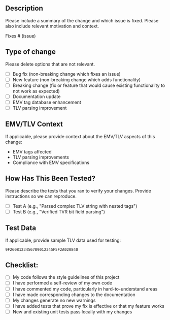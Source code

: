 ## Description

Please include a summary of the change and which issue is fixed. Please also include relevant motivation and context.

Fixes # (issue)

## Type of change

Please delete options that are not relevant.

- [ ] Bug fix (non-breaking change which fixes an issue)
- [ ] New feature (non-breaking change which adds functionality)
- [ ] Breaking change (fix or feature that would cause existing functionality to not work as expected)
- [ ] Documentation update
- [ ] EMV tag database enhancement
- [ ] TLV parsing improvement

## EMV/TLV Context

If applicable, please provide context about the EMV/TLV aspects of this change:
- EMV tags affected
- TLV parsing improvements
- Compliance with EMV specifications

## How Has This Been Tested?

Please describe the tests that you ran to verify your changes. Provide instructions so we can reproduce.

- [ ] Test A (e.g., "Parsed complex TLV string with nested tags")
- [ ] Test B (e.g., "Verified TVR bit field parsing")

## Test Data

If applicable, provide sample TLV data used for testing:

```
9F2608123456789012345F5F2A020840
```

## Checklist:

- [ ] My code follows the style guidelines of this project
- [ ] I have performed a self-review of my own code
- [ ] I have commented my code, particularly in hard-to-understand areas
- [ ] I have made corresponding changes to the documentation
- [ ] My changes generate no new warnings
- [ ] I have added tests that prove my fix is effective or that my feature works
- [ ] New and existing unit tests pass locally with my changes 